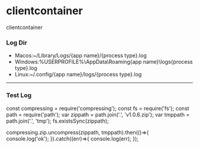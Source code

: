# clientcontainer
clientcontainer
### Log Dir
* Macos:~/Library/Logs/{app name}/{process type}.log
* Windows:%USERPROFILE%\AppData\Roaming\{app name}\logs\{process type}.log
* Linux:~/.config/{app name}/logs/{process type}.log
---
### Test Log
const compressing = require('compressing');
const fs = require('fs');
const path = require('path');
var zippath = path.join('.', 'v1.0.6.zip');
var tmppath = path.join('.', 'tmp');
fs.existsSync(zippath);

compressing.zip.uncompress(zippath, tmppath).then(()=>{
		console.log('ok');
	}).catch((err)=>{
		console.log(err);
	});